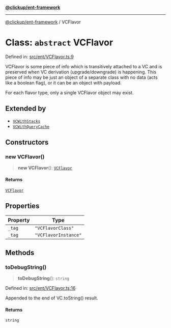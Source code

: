 [**@clickup/ent-framework**](../README.md)

***

[@clickup/ent-framework](../globals.md) / VCFlavor

# Class: `abstract` VCFlavor

Defined in: [src/ent/VCFlavor.ts:9](https://github.com/clickup/ent-framework/blob/master/src/ent/VCFlavor.ts#L9)

VCFlavor is some piece of info which is transitively attached to a VC and is
preserved when VC derivation (upgrade/downgrade) is happening. This piece of
info may be just an object of a separate class with no data (acts like a
boolean flag), or it can be an object with payload.

For each flavor type, only a single VCFlavor object may exist.

## Extended by

- [`VCWithStacks`](VCWithStacks.md)
- [`VCWithQueryCache`](VCWithQueryCache.md)

## Constructors

### new VCFlavor()

> **new VCFlavor**(): [`VCFlavor`](VCFlavor.md)

#### Returns

[`VCFlavor`](VCFlavor.md)

## Properties

| Property | Type |
| ------ | ------ |
| <a id="_tag"></a> `_tag` | `"VCFlavorClass"` |
| <a id="_tag-1"></a> `_tag` | `"VCFlavorInstance"` |

## Methods

### toDebugString()

> **toDebugString**(): `string`

Defined in: [src/ent/VCFlavor.ts:16](https://github.com/clickup/ent-framework/blob/master/src/ent/VCFlavor.ts#L16)

Appended to the end of VC.toString() result.

#### Returns

`string`
